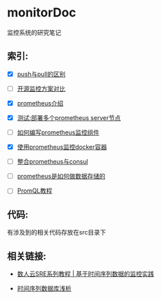 # monitorDoc

监控系统的研究笔记

## 索引:

- [x] [push与pull的区别](https://github.com/lwhhhh/monitorDoc/blob/master/push%E4%B8%8Epull%E7%9A%84%E5%8C%BA%E5%88%AB.md)

- [ ] [开源监控方案对比](https://github.com/lwhhhh/monitorDoc/blob/master/开源监控系统对比.md)

- [x] [prometheus介绍](https://github.com/lwhhhh/monitorDoc/blob/master/prometheus介绍.md)

- [x] [测试:部署多个prometheus server节点](https://github.com/lwhhhh/monitorDoc/blob/master/%E6%B5%8B%E8%AF%95%3A%E9%83%A8%E7%BD%B2%E5%A4%9A%E4%B8%AAprometheus%20server%E8%8A%82%E7%82%B9.md)

- [ ] [如何编写prometheus监控组件](https://github.com/lwhhhh/monitorDoc/blob/master/如何编写prometheus监控组件.md)

- [x] [使用prometheus监控docker容器](https://github.com/lwhhhh/monitorDoc/blob/master/使用prometheus监控docker容器.md)

- [ ] [整合prometheus与consul](https://github.com/lwhhhh/monitorDoc/blob/master/整合prometheus与consul.md)

- [ ] [prometheus是如何做数据存储的](https://github.com/lwhhhh/monitorDoc/blob/master/prometheus是如何做数据存储的.md)

- [ ] [PromQL教程](https://github.com/lwhhhh/monitorDoc/blob/master/PromQL教程.md)


## 代码:

有涉及到的相关代码存放在src目录下


## 相关链接:

- [数人云SRE系列教程 | 基于时间序列数据的监控实践](http://blog.dataman-inc.com/shurenyun-sre-207/)

- [时间序列数据库浅析](https://www.addops.cn/post/tsdb-elementary-analysis.html)
